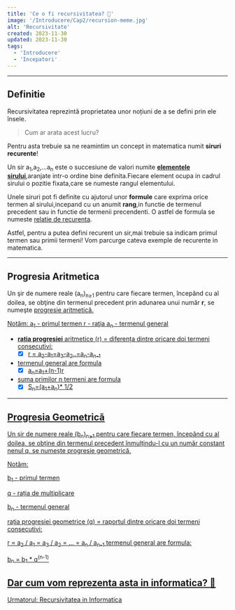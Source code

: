 ```yaml
---
title: 'Ce o fi recursivitatea? 🤔'
image: '/Introducere/Cap2/recursion-meme.jpg'
alt: 'Recursivitate'
created: 2023-11-30
updated: 2023-11-30
tags:
  - 'Introducere'
  - 'Incepatori'
---
```


---

## Definitie

Recursivitatea reprezintă proprietatea unor noțiuni de a se defini prin ele însele.

> Cum ar arata acest lucru?

Pentru asta trebuie sa ne reamintim un concept in matematica numit **siruri recurente**!

Un sir a<sub>1</sub>,a<sub>2</sub>,...a<sub>n</sub> este o succesiune de valori numite **<u>elementele sirului</u>**,aranjate intr-o ordine bine definita.Fiecare element ocupa in cadrul sirului o pozitie fixata,care se numeste rangul elementului.

Unele siruri pot fi definite cu ajutorul unor **formule** care exprima orice termen al sirului,incepand cu un anumit **rang**,in functie de termenul precedent sau in functie de termenii precendenti. O astfel de formula se numeste <u>relatie de recurenta</u>.

Astfel, pentru a putea defini recurent un sir,mai trebuie sa indicam primul termen sau primii termeni!
Vom parcurge cateva exemple de recurente in matematica.

---

## Progresia Aritmetica

Un şir de numere reale (a<sub>n</sub>)<sub>n≥1</sub> pentru care fiecare termen, începând cu al doilea, se obţine din termenul precedent prin adunarea unui număr **r**, se numeşte <u>progresie aritmetică<u>.

Notăm: a<sub>1</sub> - primul termen
r - raţia
a<sub>n</sub> - termenul general

- **rația progresiei** aritmetice (r) = diferența dintre oricare doi termeni consecutivi:
  - [x] r = a<sub>2</sub>-a<sub>1</sub>=a<sub>3</sub>-a<sub>2</sub>..=a<sub>n</sub>-a<sub>n-1</sub>
- termenul general are formula
  - [x] a<sub>n</sub>=a<sub>1</sub>+(n-1)r
- suma primilor n termeni are formula
  - [x] S<sub>n</sub>=(a<sub>1</sub>+a<sub>n</sub>)\* 1/2

---

## Progresia Geometrică

Un șir de numere reale (b<sub>n</sub>)<sub>n≥1</sub> pentru care fiecare termen, începând cu al doilea, se obține din termenul precedent înmulțindu-l cu un număr constant nenul q, se numește <u>progresie geometrică</u>.

Notăm:

b<sub>1</sub> - primul termen

q - rația de multiplicare

b<sub>n</sub> - termenul general

rația progresiei geometrice (q) = raportul dintre oricare doi termeni consecutivi:

r = a<sub>2</sub> / a<sub>1</sub> = a<sub>3</sub> / a<sub>2</sub> = ... = a<sub>n</sub> / a<sub>n-1</sub>
termenul general are formula:

b<sub>n</sub> = b<sub>1</sub> \* q<sup>(n-1)</sup>

## Dar cum vom reprezenta asta in informatica? 🤔

[Urmatorul: Recursivitatea in Informatica](/Introducere/Cap1/)
